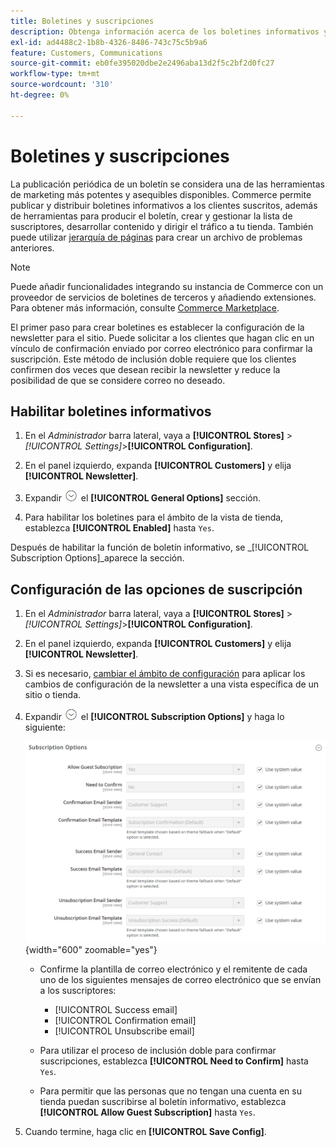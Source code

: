 ```yaml
---
title: Boletines y suscripciones
description: Obtenga información acerca de los boletines informativos y cómo habilitar esta función como herramienta promocional de bajo coste.
exl-id: ad4488c2-1b8b-4326-8486-743c75c5b9a6
feature: Customers, Communications
source-git-commit: eb0fe395020dbe2e2496aba13d2f5c2bf2d0fc27
workflow-type: tm+mt
source-wordcount: '310'
ht-degree: 0%

---
```


# Boletines y suscripciones

La publicación periódica de un boletín se considera una de las herramientas de marketing más potentes y asequibles disponibles. Commerce permite publicar y distribuir boletines informativos a los clientes suscritos, además de herramientas para producir el boletín, crear y gestionar la lista de suscriptores, desarrollar contenido y dirigir el tráfico a tu tienda. También puede utilizar [jerarquía de páginas](../content-design/page-hierarchy.md) para crear un archivo de problemas anteriores.

>[!NOTE]
>
>Puede añadir funcionalidades integrando su instancia de Commerce con un proveedor de servicios de boletines de terceros y añadiendo extensiones. Para obtener más información, consulte [Commerce Marketplace](../getting-started/commerce-marketplace.md).

El primer paso para crear boletines es establecer la configuración de la newsletter para el sitio. Puede solicitar a los clientes que hagan clic en un vínculo de confirmación enviado por correo electrónico para confirmar la suscripción. Este método de inclusión doble requiere que los clientes confirmen dos veces que desean recibir la newsletter y reduce la posibilidad de que se considere correo no deseado.

## Habilitar boletines informativos

1. En el _Administrador_ barra lateral, vaya a **[!UICONTROL Stores]** > _[!UICONTROL Settings]_>**[!UICONTROL Configuration]**.

1. En el panel izquierdo, expanda **[!UICONTROL Customers]** y elija **[!UICONTROL Newsletter]**.

1. Expandir ![Selector de expansión](../assets/icon-display-expand.png) el **[!UICONTROL General Options]** sección.

1. Para habilitar los boletines para el ámbito de la vista de tienda, establezca **[!UICONTROL Enabled]** hasta `Yes`.

Después de habilitar la función de boletín informativo, se _[!UICONTROL Subscription Options]_aparece la sección.

## Configuración de las opciones de suscripción

1. En el _Administrador_ barra lateral, vaya a **[!UICONTROL Stores]** > _[!UICONTROL Settings]_>**[!UICONTROL Configuration]**.

1. En el panel izquierdo, expanda **[!UICONTROL Customers]** y elija **[!UICONTROL Newsletter]**.

1. Si es necesario, [cambiar el ámbito de configuración](../getting-started/websites-stores-views.md#scope-settings) para aplicar los cambios de configuración de la newsletter a una vista específica de un sitio o tienda.

1. Expandir ![Selector de expansión](../assets/icon-display-expand.png) el **[!UICONTROL Subscription Options]** y haga lo siguiente:

   ![Configuración de clientes: suscripciones a newsletter](../configuration-reference/customers/assets/newsletter-subscription-options.png){width="600" zoomable="yes"}

   - Confirme la plantilla de correo electrónico y el remitente de cada uno de los siguientes mensajes de correo electrónico que se envían a los suscriptores:

      - [!UICONTROL Success email]
      - [!UICONTROL Confirmation email]
      - [!UICONTROL Unsubscribe email]

   - Para utilizar el proceso de inclusión doble para confirmar suscripciones, establezca **[!UICONTROL Need to Confirm]** hasta `Yes`.

   - Para permitir que las personas que no tengan una cuenta en su tienda puedan suscribirse al boletín informativo, establezca **[!UICONTROL Allow Guest Subscription]** hasta `Yes`.

1. Cuando termine, haga clic en **[!UICONTROL Save Config]**.
